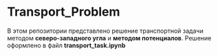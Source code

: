 # Transport_Problem
В этом репозитории представлено решение транспортной задачи методом **северо-западного угла** и **методом потенциалов**. Решение оформлено в файл **transport_task.ipynb**

